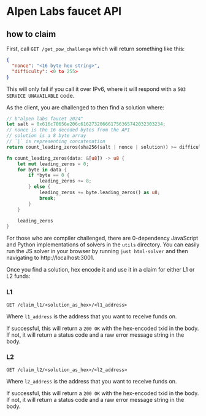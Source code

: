 # Alpen Labs faucet API

## how to claim

First, call `GET /get_pow_challenge` which will return something like this:

```json
{
  "nonce": "<16 byte hex string>",
  "difficulty": <0 to 255>
}
```

This will only fail if you call it over IPv6, where it will respond with a `503 SERVICE UNAVAILABLE` code.

As the client, you are challenged to then find a solution where:

```rs
// b"alpen labs faucet 2024"
let salt = 0x616c70656e206c616273206661756365742032303234;
// nonce is the 16 decoded bytes from the API
// solution is a 8 byte array
// `|` is representing concatenation
return count_leading_zeros(sha256(salt | nonce | solution)) >= difficulty;

fn count_leading_zeros(data: &[u8]) -> u8 {
    let mut leading_zeros = 0;
    for byte in data {
        if *byte == 0 {
            leading_zeros += 8;
        } else {
            leading_zeros += byte.leading_zeros() as u8;
            break;
        }
    }

    leading_zeros
}
```

For those who are compiler challenged, there are 0-dependency JavaScript and Python implementations of solvers in the `utils` directory. You can easily run the JS solver in your browser by running `just html-solver` and then navigating to http://localhost:3001.

Once you find a solution, hex encode it and use it in a claim for either L1 or L2 funds:

### L1

`GET /claim_l1/<solution_as_hex>/<l1_address>`

Where `l1_address` is the address that you want to receive funds on.

If successful, this will return a `200 OK` with the hex-encoded txid in the body.
If not, it will return a status code and a raw error message string in the body.

### L2

`GET /claim_l2/<solution_as_hex>/<l2_address>`

Where `l2_address` is the address that you want to receive funds on.

If successful, this will return a `200 OK` with the hex-encoded txid in the body.
If not, it will return a status code and a raw error message string in the body.

